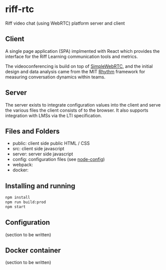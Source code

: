 riff-rtc
========

Riff video chat (using WebRTC) platform server and client

## Client ##

A single page application (SPA) implmented with React which provides the interface
for the Riff Learning communication tools and metrics.

The videoconferencing is build on top of [SimpleWebRTC][], and the initial design
and data analysis came from the MIT [Rhythm][] framework for
measuring conversation dynamics within teams.

## Server ##

The server exists to integrate configuration values into the client and serve the
various files the client consists of to the browser. It also supports integration
with LMSs via the LTI specification.

## Files and Folders ##

- public: client side public HTML / CSS
- src: client side javascript
- server: server side javascript
- config: configuration files (see [node-config][])
- webpack:
- docker:

## Installing and running ##

```sh
npm install
npm run build:prod
npm start
```

## Configuration ##

(section to be written)

## Docker container ##

(section to be written)


[SimpleWebRTC]: <https://github.com/andyet/SimpleWebRTC/> "SimpleWebRTC"
[Rhythm]: <https://rhythm.mit.edu> "MIT Rhythm"
[node-config]: <https://github.com/lorenwest/node-config#readme> "node-config readme"
